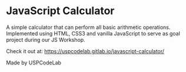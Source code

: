 # JavaScript Calculator

A simple calculator that can perform all basic arithmetic operations.
Implemented using HTML, CSS3 and vanilla JavaScript to serve as goal project during our JS Workshop.

Check it out at: https://uspcodelab.gitlab.io/javascript-calculator/

Made by USPCodeLab